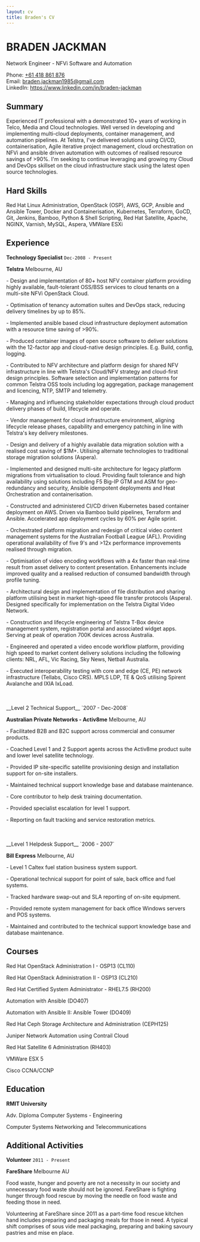 ```yaml
---
layout: cv
title: Braden's CV
---
```


# BRADEN JACKMAN
Network Engineer - NFVi Software and Automation

<div id="webaddress">
Phone: <a href="tel: +61 418 861 876">+61 418 861 876</a><br>
Email: <a href="mailto: braden.jackman1985@gmail.com">braden.jackman1985@gmail.com</a><br>
LinkedIn: <a href="https://www.linkedin.com/in/braden-jackman/">https://www.linkedin.com/in/braden-jackman</a><br>
</div>

## Summary
Experienced IT professional with a demonstrated 10+ years of working in Telco, Media and Cloud technologies. Well versed in developing and implementing multi-cloud deployments, container management, and automation pipelines. At Telstra, I've delivered solutions using CI/CD, containerisation, Agile iterative project management, cloud orchestration on NFVi and ansible driven automation with outcomes of realised resource savings of >90%. I'm seeking to continue leveraging and growing my Cloud and DevOps skillset on the cloud infrastructure stack using the latest open source technologies.

## Hard Skills
Red Hat Linux Administration, OpenStack (OSP), AWS, GCP, Ansible and Ansible Tower, Docker and Containerisation, Kubernetes, Terraform, GoCD, Git, Jenkins, Bamboo, Python & Shell Scripting, Red Hat Satellite, Apache, NGINX, Varnish, MySQL, Aspera, VMWare ESXi

## Experience
__Technology Specialist__
`Dec-2008 - Present`

__Telstra__ Melbourne, AU

\- Design and implementation of 80+ host NFV container platform providing highly available, fault-tolerant OSS/BSS services to cloud tenants on a multi-site NFVi OpenStack Cloud.

\- Optimisation of tenancy automation suites and DevOps stack, reducing delivery timelines by up to 85%.

\- Implemented ansible based cloud infrastructure deployment automation with a resource time saving of >90%.

\- Produced container images of open source software to deliver solutions with the 12-factor app and cloud-native design principles. E.g. Build, config, logging.

\- Contributed to NFV architecture and platform design for shared NFV infrastructure in line with Telstra's Cloud/NFV strategy and cloud-first design principles. Software selection and implementation patterns for common Telstra OSS tools including log aggregation, package management and licencing, NTP, SMTP and telemetry.

\- Managing and influencing stakeholder expectations through cloud product delivery phases of build, lifecycle and operate.

\- Vendor management for cloud infrastructure environment, aligning lifecycle release phases, capability and emergency patching in line with Telstra's key delivery milestones.

\- Design and delivery of a highly available data migration solution with a realised cost saving of $1M+. Utilising alternate technologies to traditional storage migration solutions (Aspera).

\- Implemented and designed multi-site architecture for legacy platform migrations from virtualisation to cloud. Providing fault tolerance and high availability using solutions including F5 Big-IP GTM and ASM for geo-redundancy and security, Ansible idempotent deployments and Heat Orchestration and containerisation.

\- Constructed and administered CI/CD driven Kubernetes based container deployment on AWS.  Driven via Bamboo build pipelines, Terraform and Ansible.  Accelerated app deployment cycles by 60% per Agile sprint.

\- Orchestrated platform migration and redesign of critical video content management systems for the Australian Football League (AFL). Providing operational availability of five 9's and >12x performance improvements realised through migration.

\- Optimisation of video encoding workflows with a 4x faster than real-time result from asset delivery to content presentation. Enhancements include improved quality and a realised reduction of consumed bandwidth through profile tuning.

\- Architectural design and implementation of file distribution and sharing platform utilising best in market high-speed file transfer protocols (Aspera).  Designed specifically for implementation on the Telstra Digital Video Network.

\- Construction and lifecycle engineering of Telstra T-Box device management system, registration portal and associated widget apps. Serving at peak of operation 700K devices across Australia.

\- Engineered and operated a video encode workflow platform, providing high speed to market content delivery solutions including the following clients: NRL, AFL, Vic Racing, Sky News, Netball Australia.

\- Executed interoperability testing with core and edge (CE, PE) network infrastructure (Tellabs, Cisco CRS). MPLS LDP, TE & QoS utilising  Spirent Avalanche and IXIA IxLoad.

<br>
<br>
__Level 2 Technical Support__
`2007 - Dec-2008`

__Australian Private Networks - Activ8me__ Melbourne, AU

\- Facilitated B2B and B2C support across commercial and consumer products.

\- Coached Level 1 and 2 Support agents across the Activ8me product suite and lower level satellite technology.

\- Provided IP site-specific satellite provisioning design and installation support for on-site installers.

\- Maintained technical support knowledge base and database maintenance.

\- Core contributor to help desk training documentation.

\- Provided specialist escalation for level 1 support.

\- Reporting on fault tracking and service restoration metrics.


<br>
<br>
__Level 1 Helpdesk Support__
`2006 - 2007`

__Bill Express__ Melbourne, AU

\- Level 1 Caltex fuel station business system support.

\- Operational technical support for point of sale, back office and fuel systems.

\- Tracked hardware swap-out and SLA reporting of on-site equipment.

\- Provided remote system management for back office Windows servers and POS systems.

\- Maintained and contributed to the technical support knowledge base and database maintenance.

## Courses
Red Hat OpenStack Administration I - OSP13 (CL110)

Red Hat OpenStack Administration II - OSP13 (CL210)

Red Hat Certified System Administrator - RHEL7.5 (RH200)

Automation with Ansible (DO407) 

Automation with Ansible II: Ansible Tower (DO409)

Red Hat Ceph Storage Architecture and Administration (CEPH125)

Juniper Network Automation using Contrail Cloud

Red Hat Satellite 6 Administration (RH403)

VMWare ESX 5

Cisco CCNA/CCNP

## Education
__RMIT University__

Adv. Diploma Computer Systems - Engineering

Computer Systems Networking and Telecommunications

## Additional Activities
__Volunteer__ 
`2011 - Present`

__FareShare__ Melbourne AU

Food waste, hunger and poverty are not a necessity in our society and unnecessary food waste should not be ignored. FareShare is fighting hunger through food rescue by moving the needle on food waste and feeding those in need.  

Volunteering at FareShare since 2011 as a part-time food rescue kitchen hand includes preparing and packaging meals for thsoe in need. A typical shift comprises of sous vide meal packaging, preparing and baking savoury pastries and mise en place.

<!-- ### Footer Last updated: 11042019_1417 -->
